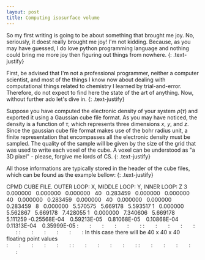 ```yaml
---
layout: post
title: Computing isosurface volume
---
```


So my first writing is going to be about something that brought me joy. No, seriously, it doest really brought me joy! I'm not kidding. Because, as you may have guessed, I do love python programming language and nothing could bring me more joy then figuring out things from nowhere.
{: .text-justify}

First, be advised that I'm not a professional programmer, neither a computer scientist, and most of the things I know now about dealing with computational things related to chemistry I learned by trial-and-error. Therefore, do not expect to find here the state of the art of anything. Now, without further ado let's dive in.
{: .text-justify}

Suppose you have computed the electronic density of your system $\rho(\tau)$ and exported it using a Gaussian cube file format. As you may have noticed, the density is a function of $\tau$, which represents three dimensions $x$, $y$, and $z$. Since the gaussian cube file format makes use of the bohr radius unit, a finite representation that encompasses all the electronic density must be sampled. The quality of the sample will be given by the size of the grid that was used to write each voxel of the cube. A voxel can be understood as "a 3D pixel" - please, forgive me lords of CS.
{: .text-justify}

All those informations are typically stored in the header of the cube files, which can be found as the example bellow:
{: .text-justify}

<div class="blocktxt">
CPMD CUBE FILE.
 OUTER LOOP: X, MIDDLE LOOP: Y, INNER LOOP: Z
    3 &nbsp; 0.000000 &nbsp; 0.000000 &nbsp; 0.000000 &nbsp;
   40 &nbsp; 0.283459 &nbsp; 0.000000 &nbsp; 0.000000 &nbsp;
   40 &nbsp; 0.000000 &nbsp; 0.283459 &nbsp; 0.000000 &nbsp;
   40 &nbsp; 0.000000 &nbsp; 0.000000 &nbsp; 0.283459 &nbsp;
    8 &nbsp; 0.000000 &nbsp; 5.570575 &nbsp; 5.669178 &nbsp; 5.593517
    1 &nbsp; 0.000000 &nbsp; 5.562867 &nbsp; 5.669178 &nbsp; 7.428055
    1 &nbsp; 0.000000 &nbsp; 7.340606 &nbsp; 5.669178 &nbsp; 5.111259
 -0.25568E-04 &ensp; 0.59213E-05 &ensp; 0.81068E-05 &ensp; 0.10868E-04 &ensp; 0.11313E-04 &ensp; 0.35999E-05
      : &ensp;&ensp;&ensp; : &ensp;&ensp;&ensp; : &ensp;&ensp;&ensp; : &ensp;&ensp;&ensp; : &ensp;&ensp;&ensp; :
      : &ensp;&ensp;&ensp; : &ensp;&ensp;&ensp; : &ensp;&ensp;&ensp; : &ensp;&ensp;&ensp; : &ensp;&ensp;&ensp; :
      : &ensp;&ensp;&ensp; : &ensp;&ensp;&ensp; : &ensp;&ensp;&ensp; : &ensp;&ensp;&ensp; : &ensp;&ensp;&ensp; :
        In this case there will be 40 x 40 x 40 floating point values<br>
      : &ensp;&ensp;&ensp; : &ensp;&ensp;&ensp; : &ensp;&ensp;&ensp; : &ensp;&ensp;&ensp; : &ensp;&ensp;&ensp; :
      : &ensp;&ensp;&ensp; : &ensp;&ensp;&ensp; : &ensp;&ensp;&ensp; : &ensp;&ensp;&ensp; : &ensp;&ensp;&ensp; :
      : &ensp;&ensp;&ensp; : &ensp;&ensp;&ensp; : &ensp;&ensp;&ensp; : &ensp;&ensp;&ensp; : &ensp;&ensp;&ensp; :
</div>
